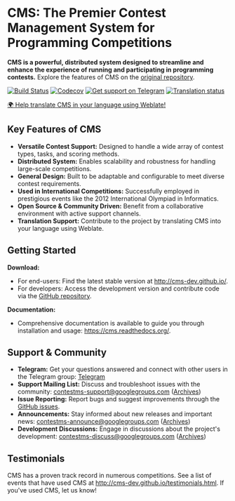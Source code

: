 # CMS: The Premier Contest Management System for Programming Competitions

**CMS is a powerful, distributed system designed to streamline and enhance the experience of running and participating in programming contests.**  Explore the features of CMS on the [original repository](https://github.com/cms-dev/cms).

[![Build Status](https://github.com/cms-dev/cms/actions/workflows/main.yml/badge.svg)](https://github.com/cms-dev/cms/actions)
[![Codecov](https://codecov.io/gh/cms-dev/cms/branch/main/graph/badge.svg)](https://codecov.io/gh/cms-dev/cms)
[![Get support on Telegram](https://img.shields.io/badge/Questions%3F-Join%20the%20Telegram%20group!-%2326A5E4?style=flat&logo=telegram)](https://t.me/contestms)
[![Translation status](https://hosted.weblate.org/widget/cms/svg-badge.svg)](https://hosted.weblate.org/engage/cms/)

[🌍 Help translate CMS in your language using Weblate!](https://hosted.weblate.org/engage/cms/)

## Key Features of CMS

*   **Versatile Contest Support:** Designed to handle a wide array of contest types, tasks, and scoring methods.
*   **Distributed System:** Enables scalability and robustness for handling large-scale competitions.
*   **General Design:** Built to be adaptable and configurable to meet diverse contest requirements.
*   **Used in International Competitions:** Successfully employed in prestigious events like the 2012 International Olympiad in Informatics.
*   **Open Source & Community Driven:** Benefit from a collaborative environment with active support channels.
*   **Translation Support:** Contribute to the project by translating CMS into your language using Weblate.

## Getting Started

**Download:**

*   For end-users:  Find the latest stable version at <http://cms-dev.github.io/>.
*   For developers:  Access the development version and contribute code via the [GitHub repository](https://github.com/cms-dev/cms).

**Documentation:**

*   Comprehensive documentation is available to guide you through installation and usage: <https://cms.readthedocs.org/>.

## Support & Community

*   **Telegram:** Get your questions answered and connect with other users in the Telegram group:  [Telegram](https://t.me/contestms)
*   **Support Mailing List:**  Discuss and troubleshoot issues with the community: <contestms-support@googlegroups.com> ([Archives](https://groups.google.com/forum/#!forum/contestms-support))
*   **Issue Reporting:**  Report bugs and suggest improvements through the [GitHub issues](https://github.com/cms-dev/cms/issues).
*   **Announcements:** Stay informed about new releases and important news: <contestms-announce@googlegroups.com> ([Archives](https://groups.google.com/forum/#!forum/contestms-announce))
*   **Development Discussions:**  Engage in discussions about the project's development: <contestms-discuss@googlegroups.com> ([Archives](https://groups.google.com/forum/#!forum/contestms-discuss))

## Testimonials

CMS has a proven track record in numerous competitions. See a list of events that have used CMS at <http://cms-dev.github.io/testimonials.html>. If you've used CMS, let us know!